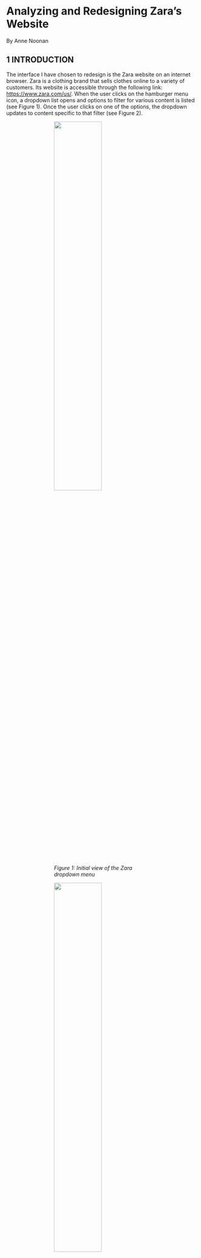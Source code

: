 # Analyzing and Redesigning Zara’s Website
By Anne Noonan

## 1 INTRODUCTION 

The interface I have chosen to redesign is the Zara website on an internet browser.
Zara is a clothing brand that sells clothes online to a variety of customers. Its
website is accessible through the following link: https://www.zara.com/us/. When
the user clicks on the hamburger menu icon, a dropdown list opens and options
to filter for various content is listed (see Figure 1). Once the user clicks on one of
the options, the dropdown updates to content specific to that filter (see Figure 2).

<img src="./resources/sidebar1.png" style="  display:block;margin-left: auto;margin-right: auto;width: 50%;">

<em style="  display:block;margin-left: auto;margin-right: auto;width: 50%;">Figure 1: Initial view of the Zara dropdown menu</em>

<img src="./resources/sidebar2.png" style="  display:block;margin-left: auto;margin-right: auto;width: 50%;">

<em style="  display:block;margin-left: auto;margin-right: auto;width: 50%;">Figure 2: View of the Zara dropdown menu when the user clicks a
filter (in this example, the user clicked the filter for “WOMAN”</em>

## 2 INITIAL NEEDFINDING

To gather more information about what possible improvements can be made to
the content filtering option of the Zara website interface, the following problem
space and user types need to be explored. Interviews will be conducted with several participants and the product reviews of the application will be reviewed
to further understand these users’ needs from the context of this problem space.

### 2.1 PROBLEM SPACE

Users, particularly those who are conducting online shopping for clothing, require
the ability to filter for relevant content. Whether they wish to filter by gender, age,
or fashion line, users are inundated with the many items available for sale on
Zara’s website. Therefore, the ability to dynamically filter to display content
relevant to their search is vital to them being able to browse, select, and purchase
clothes with the best experience possible.

Several issues exist with the current design of Zara’s website. The words in the
dropdown menu overlap the images displayed on screen making the filters
difficult to read, the words within the dropdown menu are small and difficult to
read relative to the rest of the content displayed on the page, et cetera. However,
the main issue is that the spacing between filters and the overall layout of the menu
is confusing for users to understand how the filters are sorted. Also, upon selecting
filters, it is difficult to determine what filters are being applied to the content
displayed on screen. The target domain is to enable users to understand the filters
available to them, understand filters applied to the displayed content currently,
and dynamically adjust them as their shopping needs evolve.

### 2.2 USER TYPES

In the United States alone, 69% of the population has shopped online and 25%
shop online at least once per month (Ouellette, 2021). Most of these shoppers (59%)
bought clothing items (Ouellette, 2021). Men and women equally shop online
(Smith, 2015). In terms of age, millennials (age 18 – 34) spend more money online
than any other age group but also, one in four shoppers in the US is over the age
of 55 (Smith, 2015). Therefore, given these statistics, the age population of users to
be surveyed is anyone over the age of 18 and there will be no gender isolated for
this project. In terms of motivations, these users are interested in browsing and
potentially buying clothing related items online through a browser from Zara.
They may have varying levels of expertise with technology, but overall, they are expert shoppers (meaning they have shopped frequently for items in the past, whether that be online or in brick-and-mortar stores).

### 2.3 INTERVIEWS

I will interview five participants to understand the needs of users of Zara’s website. The interview will be semi-structured to enable further open-ended
exploration of this interface.

#### 2.3.1 SELECTING INTERVIEW PARTICIPANTS

In this exercise, I will select users who are at least 18 years old and who have purchased clothes online in the past, as they are proxy users for Zara’s website.
They will have experience in online shopping but not necessarily with Zara’s website, which will help target the needs of a novice user (as online shopping
should require no learnability). They were recruited through my family and friends.

#### 2.3.2 PERFORMING THE INTERVIEW

The interview will begin by asking how the participant like to filter for relevant clothing. To transition to the specific experience regarding Zara’s website, I will
ask them to navigate the Zara’s website for clothes relevant to them. I will take notes of what actions and particular filters they perform on the website to filter for content relevant to them. I then will ask them to reflect on their experience and what they particularly liked or disliked about the experience, particularly with
regards to filtering.

#### 2.3.3 INTERVIEW QUESTIONS

1. What websites do you typically use when online shopping for clothes?
2. What sort of “filters” do you use when you shop for clothing in brick-and-
    mortar stores?
3. What sort of filters do you prefer on online clothing shopping sites to
    ensure only relevant content is displayed?
4. What devices to you typically use to online shop?
5. When you online shop, what is typically going on around you?
6. Who are you typically shopping for?
7. How often do you adjust filters while browsing for clothes online?
8. Browse for clothes on Zara’s website for five minutes. What do you think
    of your experience, particularly with being able to find relevant content
    and, if used, being able to use filtering?

#### 2.3.4 DATA INVENTORY

The following is a data inventory of what the interview is attempting to address
and which interview question (IQ) maps to each data inventory item.

1. Who are the users? ( _IQ1, IQ2, IQ 5 , IQ 6 , & IQ 8_ )

    Users are men and women age 18 and older. They are motivated by
    efficiency—how can they find relevant clothes in a limited amount of time
    and use filters to expedite that experience. They may have varying levels
    of expertise with fashion terminology and with abilities (e.g., eye sight and
    focus).
2. Where are the users? ( _IQ 5_ )
    
    Typically, the user is at home, at work, or in social settings.
3. What is the context of the task? ( _IQ 1 , IQ4, IQ5, IQ6, & IQ7_ )
    
    The users are using their laptops, desktop, and phones to browse for
    content. They are typically shopping for themselves. They typically have a
    particular item in mind to purchase and do not browse for pleasure rather
    than with a goal.
4. What are their goals? ( _IQ2, IQ 3 , & IQ 6_ )
    
    To find clothing items that they are looking for in terms of cut, style, size,
    and price as efficiently as possible. They are motivated by convenience.
5. What do they need? ( _IQ2, IQ 3 , IQ 4 , IQ5, & IQ 6_ )

    An easy way to navigate the site and filter for relevant content. A smooth,
    simple layout so they can focus on the shopping task at hand
6. What are their tasks? ( _IQ7 & IQ8_ )

    Buy clothing relevant to them
7. What are their subtasks? ( _IQ7 & IQ8_ )

    Browse for relevant clothing. Compare relevant clothing. Select relevant clothing. Purchase relevant clothing.

#### 2.3.5 POTENTIAL BIASES

There are several sources of potential bias in this needfinding method. First, I
recruited from my family and friends so there is potential for social desirability
bias. I tried to mitigate this by trying to give them free reign of using the website
with limited prompting. However, I had to intercede to give instructions as the
homepage was not intuitive for filtering and browsing for content. In this regard,
there is a potential for confirmation bias as I am interceding in on their experience
on navigating through the website. I tried to be impartial to mitigate this and
enable them to choose freely between the search bar versus hamburger filtering
methods. There is also potential for recall bias because the initial questions
surround the user’s reflection on their previous experience. This is mitigated by
observing the user’s behavior in the eighth question of the interview. The last
potential bias is observation bias—the user may act differently given they are
being observed. This bias was difficult to mitigate.

### 2.4 PUBLIC REVIEW ANALYSIS

I reviewed both a summary from a UI/UX designer’s evaluation of online clothes
store websites and 100 online reviews of Zara through Trust Pilot (filtering those
that mention the website in the review).

#### 2.4.1 SUMMARY

Overall, the website is not responsive as it does not render well on a variety of
devices and window or screen sizes (Li, 2020). Predominantly, complaints about
the website focused upon the filtering and search capabilities of the website. Below
is a summarized list of findings:

- Filters for number of products to show per row do not work (Li, 2020)
- Missing breadcrumbs and list entirety of categories on side which is
    confusing (Li, 2020)
- Colors are written out rather than colored (Li, 2020)
- Cannot chose more than one filter (Li, 2020)
- App/website is not easy to navigate given poor filters. Users must
    extensively browse in order to find something they’re looking for ( _Zara is_
    _rated “bad” with 1.4 / 5 on Trustpilot_ 2021 )
- Website is not easy to use especially when using a phone ( _Zara is rated “bad”_
    _with 1.4 / 5 on Trustpilot_ 2021 )
- Landing page and difficulty in getting into the categories is difficult for
    searching ( _Zara is rated “bad” with 1.4 / 5 on Trustpilot_ 2021 )
- Scrolling through items is very difficult due to random popups, difficulty
    scrolling, uneven use of images, completely asymmetrical images.
    Scrolling is nearly endless ( _Zara is rated “bad” with 1.4 / 5 on Trustpilot_ 2021 )
- Navigating back to the filter menu takes you to another random item or
    page and doesn’t navigate the user back to where they were ( _Zara is rated_
    _“bad” with 1.4 / 5 on Trustpilot_ 2021 )
- Lack of variety of size filters ( _Zara is rated “bad” with 1.4 / 5 on Trustpilot_
    2021 )
- Size of text difficult to read, difficult to use for the visually impaired ( _Zara_
    _is rated “bad” with 1.4 / 5 on Trustpilot_ 2021 )
- Can’t sort search results ( _Zara is rated “bad” with 1.4 / 5 on Trustpilot_ 2021 )
- App is not intuitive to use ( _Zara is rated “bad” with 1.4 / 5 on Trustpilot_ 2021 )

#### 2.4.2 DATA INVENTORY

The following is a data inventory of what the interview is attempting to address.

1. Who are the users?

    Users are men and women age 18 and older. They are motivated by
    efficiency, particularly how easy it is to navigate the website
2. Where are the users?

    Worldwide
3. What is the context of the task?

    They particularly shop to buy rather than browse for content.
4. What are their goals?

    To find clothing items that they are looking for in terms of cut, style, size, and price as efficiently as possible. They are motivated by convenience.
5. What do they need?

    An easy way to navigate the site and filter for relevant content. A smooth,
    simple layout so they can focus on the shopping task at hand
6. What are their tasks?

    Buy clothing relevant to them
7. What are their subtasks?

    Browse for relevant clothing. Compare relevant clothing. Select relevant
    clothing. Purchase relevant clothing.

#### 2.4.3 POTENTIAL BIASES

The potential for response bias is the biggest source of possible bias for this
needfinding method. The overall score of Zara was 1.4/5, which is a negative score.
Those that are upset with the service of a company are more likely to write a
review, and as they are upset, the review is most likely to be negative. Also, as I
was reviewing the responses, there is potential that I am picking reviews that
confirm my own beliefs about the problem space (an example of confirmation
bias). To mitigate this, I tried to review every comment that mentioned the website
and then parsed them, making notes to ensure that each point was captured,
almost to the extent of including irrelevant information to this problem space.

### 2.5 SUMMARY OF FINDINGS

Most users use Amazon or Walmart when online shopping for clothes. Filters they
use between online shopping for clothes versus shopping in brick-and-mortar
stores. Users prefer to shop sales, by price, type of item, and brand. They shop by
convenience, both through phone, desktop, and laptop. They are typically focused
on their task, or shopping while at work or school. They adjust filters when content
displayed is not relevant. They typically shop for themselves or their family. They
used the search bar moreso than the hamburger but had difficulty finding where
to search for content. The spacing is very important, and visually impaired people
have difficulty using the search and filtering functionality, implying there is room for improvement for font size, color, and spacing. Navigating the website is
difficult, particularly for reversing through navigation. Their needs are as follows,
which include improvements to the existing interface rather than new features:

- Inclusive design for the visually impaired
- Ability to understand filters and apply them as needed
- Ability to revert filter settings
- Flexibility of filtering methods

## 3 HEURISTIC EVALUATION

There are nine basic principles of usability involved in a heuristic evaluation
(Nielsen & Molich, 1990). They are as follows: simple and natural dialogue, speak
the user’s language, minimize the user’s memory load, be consistent, provide
feedback, provide clearly marked exits, provide shortcuts, good error messages,
and prevent errors. Zara’s filtering interface will be evaluated against these
principles.

### 3.1 SIMPLE AND NATURAL DIALOGUE / SPEAK THE USER’S LANGUAGE

To some extent, the language used on Zara’s website is **simple** and natural,
following the user’s language. However, there are deviances that vary enough to
confuse the user. This includes use of phrases such as “Zara Srpls,” “Co-ord sets,”
“Join life collection,” “Zarattribute,” “Zara Origins,” and “Zaraseries.” These
phrases are not intuitive to the user, as the differences between these “collections”
or filters in the dropdown are nuanced and not natural words or spellings to
indicate to the user what these collections or filters mean.

### 3.2 MINIMIZE THE USER’S MEMORY LOAD

When the user clicks a filter in the drop down, the menu disappears, and the user
must click the dropdown menu again to see what filters are selected in terms of
categories. While the users’ selections are saved thus minimizing the user’s
memory load, they are not immediately aware or reminded of what current
categorical filters are applied until clicking on the dropdown.


### 3.3 BE CONSISTENT

There are two predominant issues with **consistency**. One is the lack of simple and
natural language—the words that the user encounters as categorical filters are not
intuitive to the user as they are not consistently used in any context outside of the
Zara website/company.

The other issue is the lack of consistent spacing and sorting of categories in the
dropdown menu. There is a parent category, “Collection,” which contains several
subcategories such as Party, Fall Must Haves, and Best Sellers, as well as categories
such as Pants, Jeans, Suits, Shoes, Bags, etc. One would argue that these categories
are not mutually exclusive nor consistent. Under Fall Must Haves, there are pants,
jeans, sweaters, etc. Jeans are a type of Pants, but they are separate categories, yet
jeans are included in the Pants category. The main issue here is that the filters are
confusing with their lack of consistency of exclusivity. It’s not consistent with what
the user understands that categorical filter to mean according to their experience
and it is not consistent within the Zara dropdown either. One would argue that
Jeans are not a collection, but that Party is. Therefore, categories aren’t consistent
and make selection difficult for the user. Also, there’s the issue that collections are
listed in the dropdown outside of the Collections parent, such as Studio Collection,
Zara Origins, and Charlotte Gainsbourgh Collection as well as categories being
listed both under the Collections parent as well as on their own, such as Lingerie.

### 3.4 PROVIDE FEEDBACK / GOOD ERROR MESSAGES / PREVENT ERRORS**

There is **limited feedback** provided within the context of the search bar which
increases the **gulf of evaluation** —how does the user know if their filters have been
applied in the way they predicted? When the user types in a search term, if the
word is included in a particular substring of a word, it will appear in a dropdown
menu. However, if it does not, there is not any suggestion for what might yield to
a user a successful search experience. It only shows the user that there are no
results. It does not suggest what filters are available to the user, although clearly,
there is a limited library of search terms available to the user, but this is not
indicated nor displayed in exhaustion. It encourages the user from typing in search
terms that do not exist and does not provide them the context of what filters would result in more search results. The screen does not show what filters are applied
unless the Filter option is open (checkmarks are displayed) or the dropdown menu
is displayed.

### 3.5 PROVIDE CLEARLY MARKED EXITS

When clicking the Search option, the user has no clear exit for how to exit this
screen. They must use the browser back buttons to navigate back to their previous
page, which does not necessarily take them back to their original view. However,
with the dropdown menu, there is a clear indication of how to exit the sidebar—
there is an “X” icon. With the Filters option, the user can unclick a checkmark to
remove the filter, which is a clearly marked exit. There is also no clear way to not
indicate a gendered filter.

### 3.6 PROVIDE SHORTCUTS

The site provides several shortcuts to the user—the dropdown, search bar, and
filters options. These all enable the user to apply filters in varying ways, which
provides the user shortcuts to filtering.

## 4 INTERFACE REDESIGN

The following is a card prototype of the interface redesign.

### 4.1 ZARA HOMEPAGE

The first card is a simplistic redesign of the Zara homepage (Figure 3). The
hamburger icon and the filter option, typically not immediately noticeable to
users, are eliminated. Only the Search option remains, yet it combines the abilities
of the eliminated dropdown categorical menu and the filter options, as will be
clear in Card 2.

<img src="./resources/redesign.png" style="  display:block;margin-left: auto;margin-right: auto;width:90%">

<em style="  display:block;margin-left: auto;margin-right: auto;width: 90%;">Figure 3: Card 1, Card 2, and Card 3, the redesigned Zara homepage, redesigned Zara search page, and redesigned Zara search results page</em>

### 4.2 SEARCH / FILTER PAGE

The second card is a near-total redesign of the Zara search view (Figure 3). There
are three sections: filters, applied, and recent. In the filters section, there are
dropdown menus for Collections, Type, Gender, Age, and Size. The user has the
option of adding as many or as few filters as they wish, and filters are categorized
for them into those five buckets. The dropdowns enable the user to see what
options for filtering are available to them using the dropdown menus for each
subsection of filter types.

In the applied section, the user can see what filters are currently being applied.
They can eliminate those filters by clicking the “X” icon on the relevant filter tag.
They can also see under which category that filter belongs as well, in case they
want to add additional filters that are similar.

In the Recents section, the text is grey so the user visually can see that the filters
are not being applied currently. They understand that these are filters that have
been recently applied in the past in their relevant categories. The user can delete
them from the Recents category if they wish by clicking the “X” icon on the
relevant tag.


### 4. 3 SEARCH RESULTS PAGE

The third card is a subtle redesign of the Zara search results page (Figure 3). It lists
the filters that are applied at the top of the screen and allows the user to eliminate
the filter as they wish by clicking the “X” icon on the filter tag. The page will
dynamically load and adjust the displayed content based on the user’s actions. If
the user wishes to add additional tags or return to the search page to edit their
selections, they can do so by clicking the “Adjust Search” option.

## 5 INTERFACE JUSTIFICATION 

This interface redesign addresses many of the requirements as outlined in the
needfinding exercise and the heuristic evaluation.

### 5 .1 FULFILLING THE NEEDFINDING REQUIREMENTS

This interface redesign addresses many of the requirements as outlined in the
needfinding exercise with the following:

**Requirements and How They'll Be Addressed:**
1. Inclusive design for the visually impaired the font size is larger, and shapes are used to more clearly display applied filters
2. Ability to understand filters and apply them as needed
3. Filters have been simplified/grouped together for clarity and sorted into relevant categories for the user to better understand their meaning
4. Ability to revert filter settings The user is provided with multiple means of removing filter settings both with the “X” buttons in the filter tags as well as the “Adjust Search” button
5. Flexibility of filtering methods The search parameters are saved, and the user can adjust the search parameters with the “Adjust Search” button. Also, the user can apply multiple filters such as multiple collections if they wish

### 5.2 ADDRESSING FINDINGS IN THE HEURISTIC EVALUATION

In the heuristic evaluation, multiple positive and negative aspects of the interface
were noted. This prototype addresses those principles outlined in the evaluation.

#### 5.2.1 SIMPLE AND NATURAL DIALOGUE / SPEAK THE USER’S LANGUAGE

The filters have been **simplified** to consolidate similar filters into a grouped filter,
such as Pants and Jeans and Knitwear, Hoodies, and Sweatshirts, etc. This makes
the mappings of filters more intuitive for the user. Also, in case the user is a fan of
shopping by collection and like the new-age language of collections such as “Zara
Srpls” and “Zarattribute,” they can now filter by whichever collections they wish
with the collections categorical filter. The user can now understand that these are
collections rather than puzzle at what that filter could possibly mean. This is
addressed through the concept of mapping.

#### 5.2.2 MINIMIZE THE USER’S MEMORY LOAD

When the user decides which filters they wish to apply, the filters applied are
displayed at the top of the screen of their search results page and saved in case
they decide to adjust the search parameters and return to the filtering/search page.
Also, the Recents section on the filtering/search page helps the user remember
filters they’ve used in the past and which categories they were under, in case they
wish to revisit those filters. This **minimizes the user’s memory load** in trying to
remember which filters are applied and which filters they’ve applied in the past.


#### 5.2.3 BE CONSISTENT

The categorical filters have been addressed in 5.2.1. The re-sorting and
categorization of these filters help the user to have a **consistent** filtering experience
that they’ve had on other online clothing store sites.

The other issue regarding lack of consistent spacing and sorting of categories in
the dropdown menu have been addressed with the structuring design principle.
The user understands moreso what the parent category relationship of each filter
is by the category listed above the relevant dropdown of children filters. The
inconsistent spacing has been eliminated. Also, by sorting filters into relevant
categories, users can better understand what the function of each filter does. Their
mutual exclusivity of filters is addressed because the user can now use multiple
filters at once to tailor their search results. If they wish to view the Fall Must Haves
collection and particularly, only pants, they can apply those filters. Also, the user
can access all filtering requirements from a single page, rather than have three
options of using a hamburger icon/sidebar menu, a search bar with limited key
terms, and another filters button. Everything has been consolidated to make the
user’s experience consistent.

#### 5.2.4 PROVIDE FEEDBACK / GOOD ERROR MESSAGES / PREVENT ERRORS

Originally, the lack of **feedback** increased the **gulf of evaluation** for users as if
they used the search bar, the library of key terms was limited to a select few, and
essentially a limited subset of the library is displayed to the user given they type
in a few characters. To prevent the user from searching for a filter that doesn’t
exist, the user is now aware of what filters do exist using dropdown menus that
display to the user all options available for them to filter. This prevents the user
from making an error/mistake of typing in a filter that is not supported by Zara.

A positive of the interface, however, was that this search screen did show which
filters are applied, but only when the Filter option is open (checkmarks are
displayed) or the dropdown menu is displayed. That is addressed via tags on the
search results page as well as on the filter/search page in the Applied section.


#### 5.2.5 PROVIDE CLEARLY MARKED EXITS

The user now has a clear path for exiting the search parameters page and not
applying their changes with the “X” button on the top left of the page. The user
can also alternatively press submit and their changes to the filters will be applied
and saved in case they wish to return to the page to adjust them. There are also
more inclusive filters and enable the user to select a gendered / size filter if they
wish, but these filters are not assumed as they were in the original design.

#### 5.2.6 PROVIDE SHORTCUTS

The site already provides several shortcuts to the user—the dropdown, search bar,
and filters options. These all enable the user to apply filters in varying ways, which
provides the user shortcuts to filtering. While this functionality has been
simplified into a single search/filtering page now which would limit the number
of shortcuts, more shortcuts are applied by allowing the user to exit the filtering
page without saving changes and remove filters dynamically while reviewing the
search results.

## 6 EVALUATION PLAN

### 6.1 PROCESS

The prototype will be evaluated via a qualitative evaluation using an interview.
The participants will be my colleagues from work and my family, due to ease of
proximity and their user type similarity to those focused upon in the needfinding
exercise. They will be recruited through text message. I will interview 3-5 people.
The interviews will be conducted virtually and in-person. For virtual interviews,
the link to the Zara site will be sent via email along with an image of the card
prototype as displayed in section 4. First, I will ask the user to use the Zara website
to browse for clothing for about 2 – 5 minutes. Then, I will ask them about their
experience using the site. Then, I will ask them to review my prototype. I will ask
them to guide me through their thoughts on the process and cards of the
prototype. I then will ask them for their final feedback regarding the prototype
and ask them if it fulfills the requirements outlined in section 2.5. All sessions will be recorded through audio on my phone and I will take notes on visually what is
happening.

This interview is semi-structured to enable the user to guide me through their thought process and what they believe is important in terms of the prototype and if additional needfinding or redesigns are necessary for the interface. Questions I plan on answering include:

1. Do you find the interfaces easy to navigate?
2. Are you able to understand filters and apply them as needed?
3. Are you able to dynamically revert and change filter settings?
4. What options for filtering are available and do you find them sufficient?

### 6 .2 DATA INVENTORY / REQUIREMENTS

The four questions listed at the bottom of section 6.1 address the requirements of:

1. Inclusive design for the visually impaired
2. Ability to understand filters and apply them as needed
3. Ability to revert filter settings
4. Flexibility of filtering methods

While this exercise will probably not provide answers to some of the data
inventory questions such as who or where the users are, special attention will be
paid to the environment in which they are conducting the interview as to
understand the context of their task. In asking them question 4 in section 6.1, I will
better understand what their goals and needs are while they provide context as to
the sufficiency to which the options satisfy them. I will make note of what their
tasks and subtasks are while observing them use Zara’s website and noting their
comments on the prototype.

### 6.3 POTENTIAL BIASES

There are a few sources of potential bias in this evaluation plan. First, I recruited
from my family and friends so there is potential for social desirability bias. I tried
to mitigate this by trying to give them free reign of using the website with limited
prompting and also by preparing my structured questions in advance. There is also potential for recall bias because the initial questions surround the user’s
reflection on their previous experience. This is mitigated by observing the user’s
behavior as well as asking them about their experience immediately after using
the interface in question. The last potential bias is observation bias—the user may
act differently given they are being observed. This bias is difficult to mitigate given
how unnatural the virtual interviews can be.

## 7 EVALUATION EXECUTION

Overall, four participants took part in the evaluation exercise. The raw results
(notes) from the investigation are included in Appendix 9.2.

### 7.1 REFLECTION

The sessions went well, but because they were all conducted virtually, there were
at times technical difficulties/issues with tech fluency on behalf of the participants
and the video conferencing software. In the future, in-person interviews would be
preferred to mitigate any tech/tech fluency issues. All the sessions were the
essentially same and followed the same structure, except for asking some
clarifying questions where necessary and answering questions that the
participants asked or giving them additional clarification on an interface.
Organizationally, the same flow would be followed. One change would be to
include a bit more context to the participants initially on what a card prototype is
and how it works so that more relevant feedback can be collected more efficiently.
Also, designing and using a higher fidelity prototype design could enable the
users to be able to interact with the site so that the comparison between the Zara
website and the prototype are clearer. Many participants were confused and could
not get a feel for the site because of the lack of interactivity of the prototype.

### 7.2 SUMMARY

The raw results are included in Appendix 9.2. Participant 1 was not a fan of the
original Zara interface in that the filters did not work as expected (e.g., the jeans
filter did not just show denim pants but also showed denim backpacks and other
irrelevant results). They did not like that the site assumed certain filters, particularly around gender. Also, the interface did not reveal which filters were
available to them and they had difficulties navigating categories. For the
prototype, they were confused about age filter. They understood mappings better
between filters due to the parent category and liked the ability to save searches
and navigate the site. They liked the dynamic filter adjustment on the results page
and wished for more subfilters.

Participant 2 thought the Zara interface was easy to navigate but wasn’t a fan of
how some filters were assumed by the site (gender). They thought the prototype’s
inclusion of the collections filter was confusing and didn’t like the age and size
filtering. Dynamic adjustment of filters/subfilters available to them would be ideal.

Participant 3 did not like that the Zara site did not have intuitive filters and often
could not come up with filter combinations that would allow them to receive more
than zero results so they found it difficult to find what they were looking for. The
flow of the prototype wasn’t consistent with their experience filtering for clothes
on other online sites and did not like or understand the age filter.

Participant 4 thought the prototype filters page is overwhelming and would prefer
if it was all collapsed into a list with subfilters. They liked the inclusion of recent
history on the filtering page.

### 7.3 ANALYSIS

The main takeaways for improving the interface based on the feedback given from
the interviews is as follows:

1. Consistency with the user’s experience – the user would prefer to have the hamburger icon with a dropdown of all filters
2. Mapping – age and collections were not filters easily understood or liked
    by many of the participants. These should be eliminated as filters
3. Funneling search – the users would prefer to have search results funneled
    (i.e., relevant subfilters appear after a parent filter is clicked, care less about
    the board search categories and more for how to tailor the results to be
    most relevant to what they’re looking for, want irrelevant filters to
    disappear, particularly if they won’t reveal any search results)


The feedback regarding the consistency surprised me because I thought the users
would value the transparency of what filters are available to them in this prototype
over the assumed filtering currently done by Zara’s website. Instead, they wanted
a mix of consistency that enables specificity for a better user experience. I did
expect feedback regarding the mappings—I tried to improve them incrementally
from what the mappings were in the initial design of Zara’s website, but overall,
users were just not a fan of the categories of Age and Collections.

### 7. 4 CHANGES TO MAKE IN THE NEXT ITERATION

In another round of prototyping and evaluation, I would eliminate the categories
of Age and Collections as they were filters not liked or well understood by the
participants in the evaluation exercise. I also would redesign the prototype to be a
dropdown bar and eliminate the search bar entirely from the front page. I then
would investigate through additional needfinding exercises (particularly focus
groups) around what parent categories and subcategories they’d like to see in the
dropdown menu, and I would allow for better, funneled filtering within the
dropdown menu. I would keep the tags on the search result page so the user has
less cognitive load and can dynamically adjust filters on the search results page as
this was a feature liked by the participants.

Overall, for the prototype, it was somewhat a success when these results are
compared against the requirements initially set by the needfinding exercise. There
was no critical feedback given for the improving the experience for the visually
impaired, therefore, this requirement was satisfied. However, the filters of age and
collections weren’t easy for users to understand, so these should be eliminated to
accomplish the requirement of “easily understood filters.” The participants
understood how to revert filter settings successfully and liked the flexible filtering
methods.


## 8 REFERENCES

1. Ouellette, C., Published by Coral Ouellette Coral Ouellette is a writer who specializes in digital marketing and affiliate marketing. In her spare time, Ouellette, P. by C., & Coral Ouellette is a writer who specializes in digital marketing and affiliate marketing. In her spare time. (2021, January 6). Online shopping statistics you need to know in 2021. OptinMonster. Retrieved December 5, 2021, from https://optinmonster.com/online-shopping-statistics.
2. Smith, C. (2015, February 23). The surprising facts about who shops online and on Mobile. Business Insider. Retrieved December 5, 2021, from https://www.businessinsider.com/the-surprising-demographics-of-who-shops-online-and-on-mobile-2014-6.
3. Li, M. (2020, May 5). Design evaluation of three popular fashion websites - H&M, Levi's, Zara. Medium. Retrieved December 5, 2021, from https://medium.com/@meijie92/design-evaluation-of-three-popular-fashion-websites-h-m-levis-zara-36b0e6fe81f1.
4. Zara is rated "bad" with 1.4 / 5 on Trustpilot. Trustpilot. (n.d.). Retrieved December 5, 2021, from https://www.trustpilot.com/review/www.zara.com.
5. Nielsen, J., & Molich, R. (1990). Heuristic evaluation of User Interfaces. Proceedings of the SIGCHI Conference on Human Factors in Computing Systems Empowering People - CHI '90. https://doi.org/10.1145/97243.97281

## 9 APPENDIX

### 9 .1 INTERVIEW RESULTS

#### 9.1.1 PARTICIPANT ONE RESPONSES

1. What websites do you typically use when online shopping for clothes?
    _Amazon._
2. What sort of “filters” do you use when you shop for clothing in brick and
    mortar stores?
    _Size, not so much brand. Also by type, meaning blue jeans, formal long sleeve_
    _shirts._
3. What sort of filters do you prefer on online clothing shopping forums to
    ensure only relevant content is displayed?
_Same as in brick and mortar stores, but I never have luck with that. Typically have irrelevant content after about four results. First results are sponsored content and are irrelevant, the rest are somewhat relevant. If the sponsored results are irrelevant, then usually the rest of the experience is irrelevant and unsatisfying._
4. What devices to you typically use to online shop?
    _My phone for browsing in bed and your personal computer (laptop) in my living_
    _room for actual purchasing._
5. When you online shop, what is typically going on around you?
    _I online shop while working._
6. Who are you typically shopping for?
    _Myself._
7. How often do you adjust filters while browsing for clothes online?
    _Not often. I usually only shop for one thing at a time._
8. Browse for clothes on Zara’s website for five minutes. What do you think
    of your experience, particularly with being able to find relevant content
    and if used, being able to use filtering?
    _Spends lots of time looking around. Uses the search bar. Can’t find a lot of options._
    _Chooses jeans and then must add filter for men’s jeans. There’s a “filters” button_
    _which lets allows you to add filters (size, etc.). Unsure of what joins life is._
    I guided the participant to the hamburger icon to try to see their experience
    there
    _I couldn’t find it right away. Unsure of what special prices are. 500 errors on the_
    _website._
9. Hamburger experience
    _Hard to know what collections is and what the order is. Alphabetical would make_
    _more sense. No scroll bar. Huge gaps between sections. It could be better with_
    _spacing—poor spacing between words but huge gaps. Lots of distractions—huge_
    _white spacing and moving pictures and very small font. Able to navigate backward_
    _through the menu. Able to get to where he needed to be. Filters move when clicked_
    _and relationship with bottom items move unintuitively so relationship between_
    _parent and children filters is confusing._


#### 9.1.2 PARTICIPANT TWO RESPONSES

1. What websites do you typically use when online shopping for clothes?
    _Amazon and Walmart_
2. What sort of “filters” do you use when you shop for clothing in brick and
    mortar stores?
    _Something that’s not expensive. Size._
3. What sort of filters do you prefer on online clothing shopping forums to
    ensure only relevant content is displayed?
    _T-shirt. Price. Rating. Size. Do not filter for types of clothes or by gender_
4. What devices to you typically use to online shop?
    _Phone, laptop, desktop, and sometimes an iPad. Convenience motivates which_
    _devices used (easier to boot up iPad than computer). Phone has social media links._
    _Phone has capability to scan bar codes in store._
5. When you online shop, what is typically going on around you?
    _Chaos—online shopping while socializing or at school_
6. Who are you typically shopping for?
    _My family members and myself_
7. How often do you adjust filters while browsing for clothes online?
    _If I’m shopping for one thing and the results aren’t relevant, I’ll use additional_
    _filters_
8. Browse for clothes on Zara’s website for five minutes. What do you think
    of your experience, particularly with being able to find relevant content
    and if used, being able to use filtering?
    _Used the search bar and searched for sweaters. The filter assumed she was female._
    _Photos all look different with strange postures and backgrounds so it is difficult to_
    _compare actual clothing and fit. Colors are strange words and don’t make sense_
9. Hamburger experience
    _The dropdown menu is very squished. Due to layout of the overall website, it did_
    _not look like all content was displayed. Liked the view size option. Spacing when_
    _filters are applied—there are awkward spacings between filters, can evenly space_
    _and expand and push filters around. Didn’t know that they were filters due to_
    _confusing “Filters” button on the website._


#### 9.1.3 PARTICIPANT THREE RESPONSES

1. What websites do you typically use when online shopping for clothes?
    _Kohls_
2. What sort of “filters” do you use when you shop for clothing in brick and
    mortar stores?
    _Style (is it something I’m going like), price, size_
3. What sort of filters do you prefer on online clothing shopping sites to
    ensure only relevant content is displayed?
    _Same as brick and mortar_
4. What devices to you typically use to online shop?
    _Desktop_
5. When you online shop, what is typically going on around you?
    _Nothing—totally focused on the task_
6. Who are you typically shopping for?
    _Myself_
7. How often do you adjust filters while browsing for clothes online?
    _As needed—with shoes, you adjust based on that, versus if you context switch for_
    _pants size_
8. Browse for clothes on Zara’s website for five minutes. What do you think
    of your experience, particularly with being able to find relevant content
    and, if used, being able to use filtering?
    _Zoomed in on interface and had difficulty finding icons that enabled filtering. Had_
    _difficulty navigating the website. Searched for coats for men once guided to the_
    _hamburger icon or search bar. Looked at styles. Understood the spacing and_
    _organization of the menu but had an issue understanding organization of_
    _collections when subsection category filter was clicked into. Print was light and_
    _hard to see and categories looked redundant._

#### 9.1.4 PARTICIPANT FOUR RESPONSES

1. What websites do you typically use when online shopping for clothes?
    _Amazon, Walmart, Nike, and Target_
2. What sort of “filters” do you use when you shop for clothing in brick and
    mortar stores?
    _Sweatpants, jeans, shirts, and blouses_
3. What sort of filters do you prefer on online clothing shopping sites to
    ensure only relevant content is displayed?
    _Women, shirts, underwear, pants, etc._
4. What devices to you typically use to online shop?
    _Chromebook and cell phone. Chromebook when in school and phone when_
    _convenient from Chromebook_
5. When you online shop, what is typically going on around you?
    _Shop alone and bored_
6. Who are you typically shopping for?
    _Myself_
7. How often do you adjust filters while browsing for clothes online?
    _Occasionally, when browsing the list of categories and when results aren’t relevant_
8. Browse for clothes on Zara’s website for five minutes. What do you think
    of your experience, particularly with being able to find relevant content
    and, if used, being able to use filtering?
    _Used search bar initially and clicked on “Tops” which was listed as a popular_
    _category. Didn’t understand some category names in the hamburger icon when_
    _directed to use it. Clicked through hoodies. Liked minimalistic aesthetic but the_
    _print was too small_

#### 9.1.5 PARTICIPANT FIVE RESPONSES

1. What websites do you typically use when online shopping for clothes?
    _Amazon, Sams, and Walmart_
2. What sort of “filters” do you use when you shop for clothing in brick and
    mortar stores?
    _Sale, size, and brand_
3. What sort of filters do you prefer on online clothing shopping sites to
    ensure only relevant content is displayed?
    _Sale, size, and brand_
4. What devices to you typically use to online shop?
    _Phone and desktop_
5. When you online shop, what is typically going on around you?
    _Alone, focused on the task_
6. Who are you typically shopping for?
    _Myself and my family_
7. How often do you adjust filters while browsing for clothes online?
    _Often, gender, size, brand, and then price is typically the order in which filters are_
    _applied_
8. Browse for clothes on Zara’s website for five minutes. What do you think
    of your experience, particularly with being able to find relevant content
    and, if used, being able to use filtering?
    _Could not initially find where to filter for content. Went to search bar but would_
    _have used hamburger if she saw it initially. Did not like how models aren’t_
    _inclusive and advertising is distracting. Hamburger menu was inituitive and_
    _made sense_

### 9.2 EVALUATION RESPONSES
#### 9.2.1 PARTICIPANT ONE 

- Observation using the Zara website
    - Clicks on the search bar
    - Types in jeans, clicks enter button 
    - Mens jeans appear
    - Scrolls through for several minutes
    - Makes comment on fish eye lens image of one of the pairs of jeans
- How was your experience?
    - Alright, when you search for jeans, tough to see jackets and backpacks—not exactly relevant but guess it makes sense
    - No caption on some of the images
    - Some of the pictures are a bit weird given how the model poses to advertise the clothes — not sure of what is being advertised at times
    - Interesting items like denim portfolio and oil
    - Selection is okay
- Do you find the interfaces easy to navigate?
    - The search bar could be bigger. Filters could also be bigger. Got lucky that the filter was filtering on mens which is what he would have been looking for.
- Are you able to understand filters and apply them as needed?
    - Didn’t even really find the filters— jeans was already there
    - Didn’t understand what filters were available to him before search, unsure if he had to wait till it was populated or until he had to wait for a search
- Are you able to dynamically revert and change filter settings?
    - Yes, had issues navigating home and what that meant, not sure how these items are classified as home
    - Easy to switch filters
    - Better if filters were available to you in addition to those— assume they all come in the same size
- What options for filtering are available and do you find them sufficient?
    - You have the sub filters and another filters button
    - Pretty intuitive but tough to see
    - What is a medium if pants are typically measured by waist and leg length?
- Prototype
    - Guide me through their thoughts on the process and cards of the
       prototype
    - Square image, unsure of what that is
    - Would click the search button
    - Would direct him to the filters page to customize the search
    - Collections
    - For collections in the dropdown
    - Type - type of clothes you’re looking for
    - Gender - gender
    - Age - how you see it? Department store, men, women, etc.
    - Size - same but breaks it out by size of the waist or length of the pant
    - These are filters and results, can scroll up and down for what items you want
- Final feedback
    - No feedback, likes that it prompts you to filter rather than freeform
       text search
    - Can you save your searches? Would be good to have this feedback
    - Do you find the interfaces easy to navigate?
    - Yes much easier than the other one
- Are you able to understand filters and apply them as needed?
    - Can’t interact with the interface but easy to understand if able to
       click and if they coincide with the parent header
- Are you able to dynamically revert and change filter settings?
    - Assume yes — with the adjust your search button and the tags have
       “x”s that allow you to cancel them
    - To add you can click adjust search and click refresh
- What options for filtering are available and do you find them sufficient?
    - Helpful can use collections to adjust the search
    - Maybe instead of collections it would be helpful to have what the
       collection is right away — good to see the department or thing
       you’re looking for, funneling your search into relevant
       subcategories
    - Can further sub filter into type and etc.

#### 9.2.2 PARTICIPANT TWO

- Observation using current Zara website
    - Clicked on the mens on the side bar menu
    - Clicked on icon for picture
    - Fall and winter trail hiking collection came up
    - Clicked on it again to get info about the particular outfit
    - Dropped down into what it would be paired with
- How was your experience?
    - Overall
    - Pretty easy
- Do you find the interfaces easy to navigate?
    - Yes
- Are you able to understand filters and apply them as needed?
    - Only thing he filtered was men, and the one item came up because
       I had an interest in it, broke it down into coordinated ensemble
    - If I didn’t, this would be an issue for navigating
- Are you able to dynamically revert and change filter settings?
    - Yes pretty fluidly
- What options for filtering are available and do you find them sufficient?
    - You can filter on the site by style, fabric, collections, etc.
- Prototype
    - Guide me through their thoughts on the process and cards of the
       prototype
    - Had issues understanding the prototype
    - Probably skip collections and go into an item,
    - Go to gender, then type,
    - To change filters apply, return back to the previous screen and hone
       in on something more specific
- Final Feedback
    - No
- Do you find the interfaces easy to navigate?
    - Tough to understand if it is usable because it is a picture — doesn’t
       like the image placeholder on the first page. Doesn’t know where
       to go there
- Are you able to understand filters and apply them as needed?
    - Yes
- Are you able to dynamically revert and change filter settings?
    - Could do that easily
- What options for filtering are available and do you find them sufficient?
    - Age and size are not needed for filters
    - On the filters page, once I go into gender, some of the things could be adapted or not needed, like there shouldn’t be lingerie, it should dynamically filter
    - Non-binary is an unnecessary filter, instead of non-binary, say unisex or all

#### 9.2.3 PARTICIPANT THREE

- Observation using current Zara website
    - See a young girl in a golden dress. See prompt for man at the side.
    -  Go to the hamburger icon. Click woman filter. Hoodies and sweater
    -  shirts filter. Color blue. Filters again— hoods- for details. No products were found. Have to go back and remove- hood and click see more to remove the hood. They don’t have- oversized. They only cater towards skinny women which is upsetting. xx-large. None.
- How was your experience?
    - Discouraging.
- Do you find the interfaces easy to navigate?
    - Yeah
- Are you able to understand filters and apply them as needed?
    - Yes
- Are you able to dynamically revert and change filter settings?
    - Yes
- What options for filtering are available and do you find them sufficient?
    - Color, detail size and price and collection
- Prototype
    - Guide me through their thoughts on the process and cards of the
       prototype
    - Envelope, search, and then the little envelope.
    - Hit my gender, type, and size. Wouldn’t use age.
- Final feedback
    - Like the previous one better- more what im used to. More
       comfortable with the previous interface. Comfortable with the
       hamburger icon
- Do you find the interfaces easy to navigate?
    - Yes
- Are you able to understand filters and apply them as needed?
    - Yes
- Are you able to dynamically revert and change filter settings?
    - Yes
- What options for filtering are available and do you find them sufficient?
    - Can see more options
    - Confused about the age filter

**9. 2. 4 PARTICIPANT FOUR**

- Observation
    - Clicking x on the popup advertising to download the app,
       scrolling down the main page, click the hamburger menu —
       navigate to living room decor, clicked on first chair, reading
       contents, going back, click on another chair, scrolling through
       photos
- How was your experience?
    - Pretty good. They have scroll feature on the photos on mobile if
       you scroll down vs left right it will scroll the whole screen rather
       than the image
- Do you find the interfaces easy to navigate?
    - Yes
- Are you able to understand filters and apply them as needed?
    - Yes
- Are you able to dynamically revert and change filter settings?
    - Yes you can do size color and price
- What options for filtering are available and do you find them sufficient?
    - Size color and price of the current thing im on
    - Hamburger menu
- Prototype
    - Guide me through their thoughts on the process and cards of the
       prototype
    - Click search to bring up next page, go to collections and
       depending on the collection, the other filters will then be added
       on, ex home decor shouldn’t have gender and age and then click
       submit, on the results page, I would x one the tags or click adjust
       search


- final feedback
    - Filters page is overwhelming, is it that you click on the collection
       you want? Or does everything pop up at once. Would prefer they
       were collapsed menu on the side, to see the results on the side as
       you do it. Consolidate filters in one side bar menu
- Do you find the interfaces easy to navigate?
    - Yeah, like tags on the last page in case you want to easily X out of
       it
- Are you able to understand filters and apply them as needed?
    - Yeah
- Are you able to dynamically revert and change filter settings?
    - Yeah because you can click x on them in the last page and click
       adjust search
- What options for filtering are available and do you find them sufficient?
    - Options shown on the blueprint are main category of what you’re
       looking for and you can narrow by gender age and size, some of
       those categories don’t have those applicable subcategories
    - Recent history is nice, and then you have currently applied, you
       can add more, you can click x before you submit for your search
    - What is the filter Charlotte ...? — example of Zara collections


